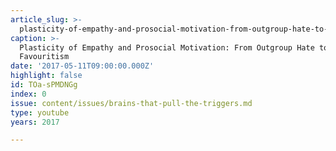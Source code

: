 ```yaml
---
article_slug: >-
  plasticity-of-empathy-and-prosocial-motivation-from-outgroup-hate-to-ingroup-favouritism
caption: >-
  Plasticity of Empathy and Prosocial Motivation: From Outgroup Hate to Ingroup
  Favouritism
date: '2017-05-11T09:00:00.000Z'
highlight: false
id: TOa-sPMDNGg
index: 0
issue: content/issues/brains-that-pull-the-triggers.md
type: youtube
years: 2017

---
```

